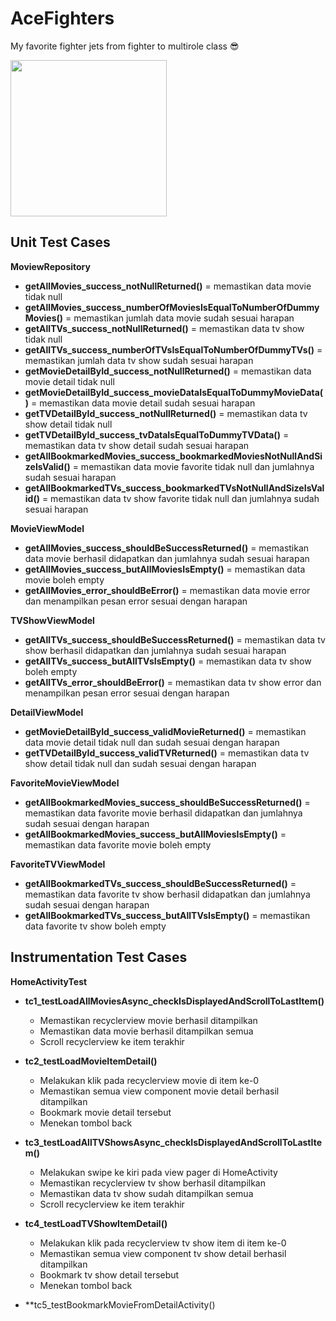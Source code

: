 # AceFighters
My favorite fighter jets from fighter to multirole class :sunglasses:

<img src="https://user-images.githubusercontent.com/55786451/114050117-32484900-98b6-11eb-8778-f8c04915a9a6.jpeg" width="250px"/>

## Unit Test Cases
**MoviewRepository**
- **getAllMovies_success_notNullReturned()** = memastikan data movie tidak null
- **getAllMovies_success_numberOfMoviesIsEqualToNumberOfDummyMovies()** = memastikan jumlah data movie sudah sesuai harapan
- **getAllTVs_success_notNullReturned()** = memastikan data tv show tidak null
- **getAllTVs_success_numberOfTVsIsEqualToNumberOfDummyTVs()** = memastikan jumlah data tv show sudah sesuai harapan
- **getMovieDetailById_success_notNullReturned()** = memastikan data movie detail tidak null
- **getMovieDetailById_success_movieDataIsEqualToDummyMovieData()** = memastikan data movie detail sudah sesuai harapan 
- **getTVDetailById_success_notNullReturned()** = memastikan data tv show detail tidak null
- **getTVDetailById_success_tvDataIsEqualToDummyTVData()** = memastikan data tv show detail sudah sesuai harapan 
- **getAllBookmarkedMovies_success_bookmarkedMoviesNotNullAndSizeIsValid()** = memastikan data movie favorite tidak null dan jumlahnya sudah sesuai harapan
- **getAllBookmarkedTVs_success_bookmarkedTVsNotNullAndSizeIsValid()** = memastikan data tv show favorite tidak null dan jumlahnya sudah sesuai harapan

**MovieViewModel**
- **getAllMovies_success_shouldBeSuccessReturned()** = memastikan data movie berhasil didapatkan dan jumlahnya sudah sesuai harapan
- **getAllMovies_success_butAllMoviesIsEmpty()** = memastikan data movie boleh empty
- **getAllMovies_error_shouldBeError()** = memastikan data movie error dan menampilkan pesan error sesuai dengan harapan 

**TVShowViewModel**
- **getAllTVs_success_shouldBeSuccessReturned()** = memastikan data tv show berhasil didapatkan dan jumlahnya sudah sesuai harapan 
- **getAllTVs_success_butAllTVsIsEmpty()** = memastikan data tv show boleh empty
- **getAllTVs_error_shouldBeError()** = memastikan data tv show error dan menampilkan pesan error sesuai dengan harapan

**DetailViewModel**
- **getMovieDetailById_success_validMovieReturned()** = memastikan data movie detail tidak null dan sudah sesuai dengan harapan 
- **getTVDetailById_success_validTVReturned()** = memastikan data tv show detail tidak null dan sudah sesuai dengan harapan

**FavoriteMovieViewModel**
- **getAllBookmarkedMovies_success_shouldBeSuccessReturned()** = memastikan data favorite movie berhasil didapatkan dan jumlahnya sudah sesuai dengan harapan 
- **getAllBookmarkedMovies_success_butAllMoviesIsEmpty()** = memastikan data favorite movie boleh empty

**FavoriteTVViewModel**
- **getAllBookmarkedTVs_success_shouldBeSuccessReturned()** = memastikan data favorite tv show berhasil didapatkan dan jumlahnya sudah sesuai dengan harapan 
- **getAllBookmarkedTVs_success_butAllTVsIsEmpty()** = memastikan data favorite tv show boleh empty


## Instrumentation Test Cases
**HomeActivityTest**
- **tc1_testLoadAllMoviesAsync_checkIsDisplayedAndScrollToLastItem()**
  - Memastikan recyclerview movie berhasil ditampilkan
  - Memastikan data movie berhasil ditampilkan semua
  - Scroll recyclerview ke item terakhir
 
- **tc2_testLoadMovieItemDetail()**
  - Melakukan klik pada recyclerview movie di item ke-0
  - Memastikan semua view component movie detail berhasil ditampilkan
  - Bookmark movie detail tersebut
  - Menekan tombol back
  
- **tc3_testLoadAllTVShowsAsync_checkIsDisplayedAndScrollToLastItem()** 
  - Melakukan swipe ke kiri pada view pager di HomeActivity
  - Memastikan recyclerview tv show berhasil ditampilkan
  - Memastikan data tv show sudah ditampilkan semua
  - Scroll recyclerview ke item terakhir

- **tc4_testLoadTVShowItemDetail()**
  - Melakukan klik pada recyclerview tv show item di item ke-0
  - Memastikan semua view component tv show detail berhasil ditampilkan
  - Bookmark tv show detail tersebut
  - Menekan tombol back

- **tc5_testBookmarkMovieFromDetailActivity()
